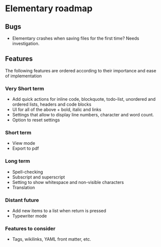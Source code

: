 # Elementary roadmap

## Bugs

- Elementary crashes when saving files for the first time? Needs investigation.

## Features

The following features are ordered according to their importance and ease of implementation

### Very Short term

- Add quick actions for inline code, blockquote, todo-list, unordered and ordered lists, headers and code blocks
- UI for all of the above + bold, italic and links
- Settings that allow to display line numbers, character and word count.
- Option to reset settings

### Short term

- View mode
- Export to pdf

### Long term

- Spell-checking
- Subscript and superscript
- Setting to show whitespace and non-visible characters
- Translation

### Distant future

- Add new items to a list when return is pressed
- Typewriter mode

### Features to consider

- Tags, wikilinks, YAML front matter, etc.
